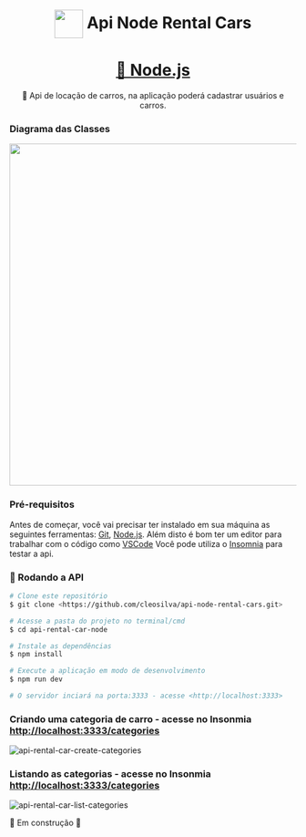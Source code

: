 <h1 align = "center"> <img src="https://cdn-icons.flaticon.com/png/512/3146/premium/3146464.png?token=exp=1654042107~hmac=b2d42118564550e48dea262e6dbf3b2b" width="50" align="center"> </img>Api Node Rental Cars</h1>
<h1 align="center">
    <a href="https://nodejs.org/en/">🔗 Node.js</a>
</h1>
<p align="center">🚀 Api de locação de carros, na aplicação poderá cadastrar usuários e carros.</p>

<h3>Diagrama das Classes</h3>
<img src="https://user-images.githubusercontent.com/82469705/171303072-5453556b-d192-472c-96f2-5eab22e30c20.png" width="600px"></img>

### Pré-requisitos

Antes de começar, você vai precisar ter instalado em sua máquina as seguintes ferramentas:
[Git](https://git-scm.com), [Node.js](https://nodejs.org/en/). 
Além disto é bom ter um editor para trabalhar com o código como [VSCode](https://code.visualstudio.com/)
Você pode utiliza o [Insomnia](https://insomnia.rest/download) para testar a api.

### 🎲 Rodando a API

```bash
# Clone este repositório
$ git clone <https://github.com/cleosilva/api-node-rental-cars.git>

# Acesse a pasta do projeto no terminal/cmd
$ cd api-rental-car-node

# Instale as dependências
$ npm install

# Execute a aplicação em modo de desenvolvimento
$ npm run dev

# O servidor inciará na porta:3333 - acesse <http://localhost:3333>
```

### Criando uma categoria de carro - acesse no Insonmia <http://localhost:3333/categories>
![api-rental-car-create-categories](https://user-images.githubusercontent.com/82469705/175812733-c6ee8fe5-44c5-4d08-84f8-de353a023c76.PNG)

### Listando as categorias - acesse no Insonmia <http://localhost:3333/categories>
![api-rental-car-list-categories](https://user-images.githubusercontent.com/82469705/175812745-d22db083-c97e-481f-a3eb-630b9126dc7c.PNG)



🚧 Em construção 🚧
